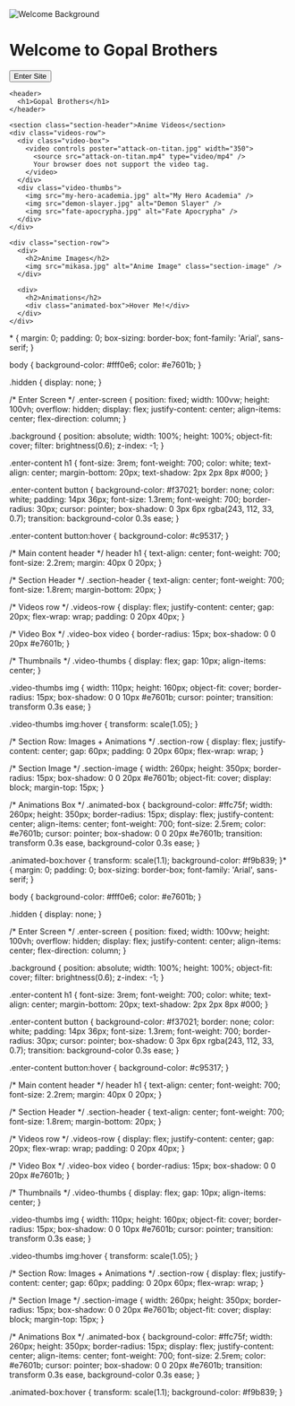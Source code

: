 <!DOCTYPE html>
<html lang="en">
<head>
  <meta charset="UTF-8" />
  <meta name="viewport" content="width=device-width, initial-scale=1" />
  <title>Gopal Brothers</title>
  <link rel="stylesheet" href="style.css" />
</head>
<body>

  <!-- Enter Screen -->
  <div class="enter-screen" id="enterScreen">
    <img src="enter-background.jpg" alt="Welcome Background" class="background" />
    <div class="enter-content">
      <h1>Welcome to Gopal Brothers</h1>
      <button onclick="enterSite()">Enter Site</button>
    </div>
  </div>

  <!-- Main Content -->
  <div id="mainContent" class="hidden">

    <header>
      <h1>Gopal Brothers</h1>
    </header>

    <section class="section-header">Anime Videos</section>
    <div class="videos-row">
      <div class="video-box">
        <video controls poster="attack-on-titan.jpg" width="350">
          <source src="attack-on-titan.mp4" type="video/mp4" />
          Your browser does not support the video tag.
        </video>
      </div>
      <div class="video-thumbs">
        <img src="my-hero-academia.jpg" alt="My Hero Academia" />
        <img src="demon-slayer.jpg" alt="Demon Slayer" />
        <img src="fate-apocrypha.jpg" alt="Fate Apocrypha" />
      </div>
    </div>

    <div class="section-row">
      <div>
        <h2>Anime Images</h2>
        <img src="mikasa.jpg" alt="Anime Image" class="section-image" />
      </div>

      <div>
        <h2>Animations</h2>
        <div class="animated-box">Hover Me!</div>
      </div>
    </div>

  </div>

  <script>
    function enterSite() {
      document.getElementById('enterScreen').style.display = 'none';
      document.getElementById('mainContent').classList.remove('hidden');
    }
  </script>
</body>
</html>* {
  margin: 0;
  padding: 0;
  box-sizing: border-box;
  font-family: 'Arial', sans-serif;
}

body {
  background-color: #fff0e6;
  color: #e7601b;
}

.hidden {
  display: none;
}

/* Enter Screen */
.enter-screen {
  position: fixed;
  width: 100vw;
  height: 100vh;
  overflow: hidden;
  display: flex;
  justify-content: center;
  align-items: center;
  flex-direction: column;
}

.background {
  position: absolute;
  width: 100%;
  height: 100%;
  object-fit: cover;
  filter: brightness(0.6);
  z-index: -1;
}

.enter-content h1 {
  font-size: 3rem;
  font-weight: 700;
  color: white;
  text-align: center;
  margin-bottom: 20px;
  text-shadow: 2px 2px 8px #000;
}

.enter-content button {
  background-color: #f37021;
  border: none;
  color: white;
  padding: 14px 36px;
  font-size: 1.3rem;
  font-weight: 700;
  border-radius: 30px;
  cursor: pointer;
  box-shadow: 0 3px 6px rgba(243, 112, 33, 0.7);
  transition: background-color 0.3s ease;
}

.enter-content button:hover {
  background-color: #c95317;
}

/* Main content header */
header h1 {
  text-align: center;
  font-weight: 700;
  font-size: 2.2rem;
  margin: 40px 0 20px;
}

/* Section Header */
.section-header {
  text-align: center;
  font-weight: 700;
  font-size: 1.8rem;
  margin-bottom: 20px;
}

/* Videos row */
.videos-row {
  display: flex;
  justify-content: center;
  gap: 20px;
  flex-wrap: wrap;
  padding: 0 20px 40px;
}

/* Video Box */
.video-box video {
  border-radius: 15px;
  box-shadow: 0 0 20px #e7601b;
}

/* Thumbnails */
.video-thumbs {
  display: flex;
  gap: 10px;
  align-items: center;
}

.video-thumbs img {
  width: 110px;
  height: 160px;
  object-fit: cover;
  border-radius: 15px;
  box-shadow: 0 0 10px #e7601b;
  cursor: pointer;
  transition: transform 0.3s ease;
}

.video-thumbs img:hover {
  transform: scale(1.05);
}

/* Section Row: Images + Animations */
.section-row {
  display: flex;
  justify-content: center;
  gap: 60px;
  padding: 0 20px 60px;
  flex-wrap: wrap;
}

/* Section Image */
.section-image {
  width: 260px;
  height: 350px;
  border-radius: 15px;
  box-shadow: 0 0 20px #e7601b;
  object-fit: cover;
  display: block;
  margin-top: 15px;
}

/* Animations Box */
.animated-box {
  background-color: #ffc75f;
  width: 260px;
  height: 350px;
  border-radius: 15px;
  display: flex;
  justify-content: center;
  align-items: center;
  font-weight: 700;
  font-size: 2.5rem;
  color: #e7601b;
  cursor: pointer;
  box-shadow: 0 0 20px #e7601b;
  transition: transform 0.3s ease, background-color 0.3s ease;
}

.animated-box:hover {
  transform: scale(1.1);
  background-color: #f9b839;
}* {
  margin: 0;
  padding: 0;
  box-sizing: border-box;
  font-family: 'Arial', sans-serif;
}

body {
  background-color: #fff0e6;
  color: #e7601b;
}

.hidden {
  display: none;
}

/* Enter Screen */
.enter-screen {
  position: fixed;
  width: 100vw;
  height: 100vh;
  overflow: hidden;
  display: flex;
  justify-content: center;
  align-items: center;
  flex-direction: column;
}

.background {
  position: absolute;
  width: 100%;
  height: 100%;
  object-fit: cover;
  filter: brightness(0.6);
  z-index: -1;
}

.enter-content h1 {
  font-size: 3rem;
  font-weight: 700;
  color: white;
  text-align: center;
  margin-bottom: 20px;
  text-shadow: 2px 2px 8px #000;
}

.enter-content button {
  background-color: #f37021;
  border: none;
  color: white;
  padding: 14px 36px;
  font-size: 1.3rem;
  font-weight: 700;
  border-radius: 30px;
  cursor: pointer;
  box-shadow: 0 3px 6px rgba(243, 112, 33, 0.7);
  transition: background-color 0.3s ease;
}

.enter-content button:hover {
  background-color: #c95317;
}

/* Main content header */
header h1 {
  text-align: center;
  font-weight: 700;
  font-size: 2.2rem;
  margin: 40px 0 20px;
}

/* Section Header */
.section-header {
  text-align: center;
  font-weight: 700;
  font-size: 1.8rem;
  margin-bottom: 20px;
}

/* Videos row */
.videos-row {
  display: flex;
  justify-content: center;
  gap: 20px;
  flex-wrap: wrap;
  padding: 0 20px 40px;
}

/* Video Box */
.video-box video {
  border-radius: 15px;
  box-shadow: 0 0 20px #e7601b;
}

/* Thumbnails */
.video-thumbs {
  display: flex;
  gap: 10px;
  align-items: center;
}

.video-thumbs img {
  width: 110px;
  height: 160px;
  object-fit: cover;
  border-radius: 15px;
  box-shadow: 0 0 10px #e7601b;
  cursor: pointer;
  transition: transform 0.3s ease;
}

.video-thumbs img:hover {
  transform: scale(1.05);
}

/* Section Row: Images + Animations */
.section-row {
  display: flex;
  justify-content: center;
  gap: 60px;
  padding: 0 20px 60px;
  flex-wrap: wrap;
}

/* Section Image */
.section-image {
  width: 260px;
  height: 350px;
  border-radius: 15px;
  box-shadow: 0 0 20px #e7601b;
  object-fit: cover;
  display: block;
  margin-top: 15px;
}

/* Animations Box */
.animated-box {
  background-color: #ffc75f;
  width: 260px;
  height: 350px;
  border-radius: 15px;
  display: flex;
  justify-content: center;
  align-items: center;
  font-weight: 700;
  font-size: 2.5rem;
  color: #e7601b;
  cursor: pointer;
  box-shadow: 0 0 20px #e7601b;
  transition: transform 0.3s ease, background-color 0.3s ease;
}

.animated-box:hover {
  transform: scale(1.1);
  background-color: #f9b839;
}
